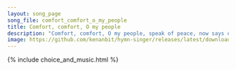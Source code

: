 ```yaml
---
layout: song_page
song_file: comfort_comfort_o_my_people
title: Comfort, comfort, O my people
description: "Comfort, comfort, O my people, speak of peace, now says our God. Comfort those who sit in darkness, mourning 'neath their sorrows' load.  Speak unto J... christian 4part acapella 3verse musicbyother textbyother"
image: https://github.com/kenanbit/hymn-singer/releases/latest/download/comfort_comfort_o_my_people-trad.png
---
```


{% include choice_and_music.html %}